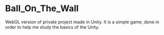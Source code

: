 # Ball_On_The_Wall
WebGL version of private project made in Unity. It is a simple game, done in order to help me study the basics of the Unity.
